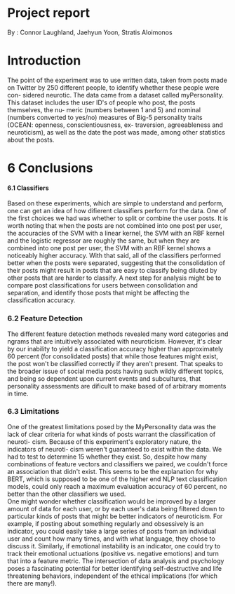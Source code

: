 # Project report
By : Connor Laughland, Jaehyun Yoon, Stratis Aloimonos

# Introduction
The point of the experiment was to use written data, taken from posts made
on Twitter by 250 different people, to identify whether these people were con-
sidered neurotic. The data came from a dataset called myPersonality. This
dataset includes the user ID's of people who post, the posts themselves, the nu-
meric (numbers between 1 and 5) and nominal (numbers converted to yes/no)
measures of Big-5 personality traits (OCEAN: openness, conscientiousness, ex-
traversion, agreeableness and neuroticism), as well as the date the post was
made, among other statistics about the posts.

# 6 Conclusions
#### 6.1 Classifiers
Based on these experiments, which are simple to understand and perform, one
can get an idea of how difierent classifiers perform for the data. One of the first
choices we had was whether to split or combine the user posts. It is worth noting
that when the posts are not combined into one post per user, the accuracies of
the SVM with a linear kernel, the SVM with an RBF kernel and the logistic
regressor are roughly the same, but when they are combined into one post per
user, the SVM with an RBF kernel shows a noticeably higher accuracy. With
that said, all of the classifiers performed better when the posts were separated,
suggesting that the consolidation of their posts might result in posts that are
easy to classify being diluted by other posts that are harder to classify. A
next step for analysis might be to compare post classifications for users between
consolidation and separation, and identify those posts that might be affecting
the classification accuracy.<br>

### 6.2 Feature Detection

The different feature detection methods revealed many word categories and
ngrams that are intuitively associated with neuroticism. However, it's clear by
our inability to yield a classification accuracy higher than approximately 60
percent (for consolidated posts) that while those features might exist, the post
won't be classified correctly if they aren't present. That speaks to the broader
issue of social media posts having such wildly different topics, and being so
dependent upon current events and subcultures, that personality assessments
are dificult to make based of of arbitrary moments in time.<br>

### 6.3 Limitations
One of the greatest limitations posed by the MyPersonality data was the lack
of clear criteria for what kinds of posts warrant the classification of neuroti-
cism. Because of this experiment's exploratory nature, the indicators of neuroti-
cism weren't guaranteed to exist within the data. We had to test to determine
15 whether they exist. So, despite how many combinations of feature vectors and
classifiers we paired, we couldn't force an association that didn't exist. This
seems to be the explanation for why BERT, which is supposed to be one of
the higher end NLP text classification models, could only reach a maximum
evaluation accuracy of 60 percent, no better than the other classifiers we used. <br>
One might wonder whether classification would be improved by a larger amount
of data for each user, or by each user's data being filtered down to particular
kinds of posts that might be better indicators of neuroticism. For example, if
posting about something regularly and obsessively is an indicator, you could
easily take a large series of posts from an individual user and count how many
times, and with what language, they chose to discuss it. Similarly, if emotional
instability is an indicator, one could try to track their emotional 
uctuations (positive vs. negative emotions) and turn that into a feature metric. The
intersection of data analysis and psychology poses a fascinating potential for
better identifying self-destructive and life threatening behaviors, independent
of the ethical implications (for which there are many!).
